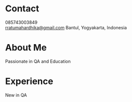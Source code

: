 # Contact
085743003849<br>
rratumahardhika@gmail.com
Bantul, Yogyakarta, Indonesia

# About Me
Passionate in QA and Education

# Experience
New in QA